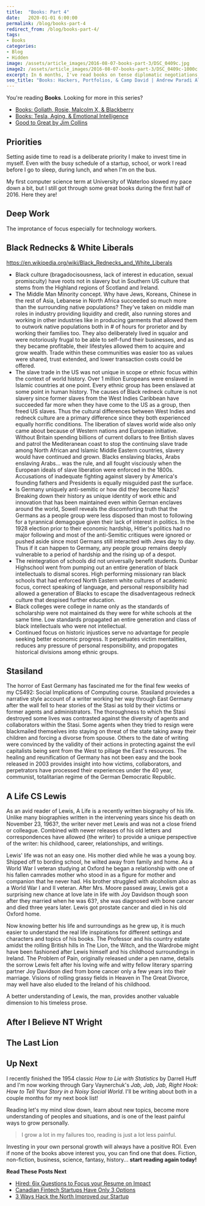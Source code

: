 ```yaml
---
title:  "Books: Part 4"
date:   2020-01-01 6:00:00
permalink: /blog/books-part-4
redirect_from: /blog/books-part-4/
tags:
- Books
categories:
- Blog
- Hidden
image: /assets/article_images/2016-08-07-books-part-3/DSC_0409c.jpg
image2: /assets/article_images/2016-08-07-books-part-3/DSC_0409c-1000c.jpg
excerpt: In 6 months, I've read books on tense diplomatic negotiations, 1960s American segregation, and the perfect investing portfolio.
seo_title: "Books: Hackers, Portfolios, & Camp David | Andrew Paradi Alexander"
---
```

You're reading **Books**. Looking for more in this series?

- [Books: Goliath, Rosie, Malcolm X, & Blackberry](/blog/books-part-1)
- [Books: Tesla, Aging, & Emotional Intelligence](/blog/books-part-2)
- [Good to Great by Jim Collins](/blog/good-to-great)

Priorities
---

Setting aside time to read is a deliberate priority I make to invest time in myself. Even with the busy schedule of a startup, school, or work I read before I go to sleep, during lunch, and when I'm on the bus.

My first computer science term at University of Waterloo slowed my pace down a bit, but I still got through some great books during the first half of 2016. Here they are!


Deep Work
---
The improtance of focus especially for technology workers.



Black Rednecks & White Liberals
---

https://en.wikipedia.org/wiki/Black_Rednecks_and_White_Liberals


- Black culture (bragadocisousness, lack of interest in education, sexual promiscuity) have roots not in slavery but in Southern US culture that stems from the Highland regions of Scotland and Ireland.
- The Middle Man Minority concept. Why have Jews, Koreans, Chinese in the rest of Asia, Lebanese in North Africa succeeded so much more than the surrounding native populations? They've taken on middle man roles in industry providing liquidity and credit, also running stores and working in other industries like in producing garments that allowed them to outwork native populations both in # of hours for prorietor and by working their families too. They also deliberately lived in squalor and were notoriously frugal to be able to self-fund their businesses, and as they became profitable, their lifestyles allowed them to acquire and grow wealth. Trade within these communities was easier too as values were shared, trust extended, and lower transaction costs could be offered.
- The slave trade in the US was not unique in scope or ethnic focus within the context of world history. Over 1 million Europeans were enslaved in Islamic countries at one point. Every ethnic group has been enslaved at some point in human history. The causes of Black redneck culture is not slavery since former slaves from the West Indies Caribbean have succeeded far more when they have come to the US as a group, then freed US slaves. Thus the cultural differences between West Indies and redneck culture are a primary difference since they both experienced equally horrific conditions. The liberation of slaves world wide also only came about because of Western nations and European initiative. Without Britain spending billions of current dollars to free British slaves and patrol the Mediteranean coast to stop the continuing slave trade among North African and Islamic Middle Eastern countries, slavery would have continued and grown. Blacks enslaving blacks, Arabs enslaving Arabs... was the rule, and all fought visciously when the European ideals of slave liberation were enforced in the 1800s. Accusations of inadequate fighting against slavery by America's founding fathers and Presidents is equally misguided past the surface.
- Is Germany uniquely anti-semitic or how did they become Nazis? Breaking down their history as unique identity of work ethic and innovation that has been maintained even within German enclaves around the world, Sowell reveals the discomforting truth that the Germans as a people group were less disposed than most to following for a tyrannical demagogue given their lack of interest in politics. In the 1928 election prior to their economic hardship, Hitler's politics had no major following and most of the anti-Semitic critiques were ignored or pushed aside since most Germans still interacted with Jews day to day. Thus if it can happen to Germany, any people group remains deeply vulnerable to a period of hardship and the rising up of a despot.
- The reintegration of schools did not universally benefit students. Dunbar Highschool went from pumping out an entire generation of black intellectuals to dismal scores. High performing missionary ran black schools that had enforced North Eastern white cultures of academic focus, correct speaking of language, and personal responsibility had allowed a generation of Blacks to escape the disadventageous redneck culture that despised further education.
- Black colleges were college in name only as the standards of scholarship were not maintained ds they were for white schools at the same time. Low standards propagated an entire generation and class of black intellectuals who were not intellectual.
- Continued focus on historic injustices serve no advantage for people seeking better economic progress. It perpetuates victim mentalities, reduces any pressure of personal responsibility, and propogates historical divisions among ethnic groups.

Stasiland
---

The horror of East Germany has fascinated me for the final few weeks of my CS492: Social Implications of Computing course. Stasiland proviedes a narrative style account of a writer working her way through East Germany after the wall fell to hear stories of the Stasi as told by their victims or former agents and administrators. The thoroughness to which the Stasi destroyed some lives was contrasted against the diversity of agents and collaborators within the Stasi. Some agents when they tried to resign were blackmailed themselves into staying on threat of the state taking away their children and forcing a divorse from spouse. Others to the date of writing were convinced by the validity of their actions in protecting against the evil capitalists being sent from the West to pillage the East's resources. The healing and reunification of Germany has not been easy and the book released in 2003 provides insight into how victims, collaborators, and perpetrators have processed their experiences under the 40 year, communist, totalitarian regime of the German Democratic Republic.

A Life CS Lewis
---

As an avid reader of Lewis, A Life is a recently written biography of his life. Unlike many biographies written in the intervening years since his death on November 23, 1963?, the writer never met Lewis and was not a close friend or colleague. Combined with newer releases of his old letters and correspondences have allowed {the writer} to provide a unique perspective of the writer: his childhood, career, relationships, and writings.

Lewis' life was not an easy one. His mother died while he was a young boy. Shipped off to bording school, he wilted away from family and home. As a World War I veteran studying at Oxford he began a relationship with one of his fallen camrades mother who stood in as a figure for mother and companion that he never had. His brother struggled with alcoholism also as a World War I and II veteran. After Mrs. Moore passed away, Lewis got a surprising new chance at love late in life with Joy Davidson though soon after they married when he was 63?, she was diagnosed with bone cancer and died three years later. Lewis got prostate cancer and died in his old Oxford home.

Now knowing better his life and surroundings as he grew up, it is much easier to understand the real life inspirations for different settings and characters and topics of his books. The Professor and his country estate amidst the rolling British hills in The Lion, the Witch, and the Wardrobe might have been fashioned after Lewis himself and his childhood surroundings in Ireland. The Problem of Pain, originally released under a pen name, details the sorrow Lewis felt after his loving wife and witty fellow literary sparring partner Joy Davidson died from bone cancer only a few years into their marriage. Visions of rolling grassy fields in Heaven in The Great Divorce, may well have also eluded to the Ireland of his childhood.

A better understanding of Lewis, the man, provides another valuable dimension to his timeless prose.


After I Believe NT Wright
---



The Last Lion
---


Up Next
---

I recently finished the 1954 classic *How to Lie with Statistics* by Darrell Huff and I'm now working through Gary Vaynerchuk's *Jab, Jab, Jab, Right Hook: How to Tell Your Story in a Noisy Social World*. I'll be writing about both in a couple months for my next book list!

Reading let's my mind slow down, learn about new topics, become more understanding of peoples and situations, and is one of the least painful ways to grow personally.

> I grow a lot in my failures too, reading is just a lot less painful.

Investing in your own personal growth will always have a positive ROI. Even if none of the books above interest you, you can find one that does. Fiction, non-fiction, business, science, fantasy, history... **start reading again today!**

**Read These Posts Next**

- [Hired: 6ix Questions to Focus your Resume on Impact](/blog/hired-part-1)
- [Canadian Fintech Startups Have Only 3 Options](/blog/canadian-fintech-startups-have-only-3-options)
- [3 Ways Hack the North Improved our Startup](/blog/3-ways-hack-the-north-improved-our-startup)
